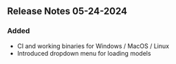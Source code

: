 ## Release Notes 05-24-2024

### Added
- CI and working binaries for Windows / MacOS / Linux
- Introduced dropdown menu for loading models